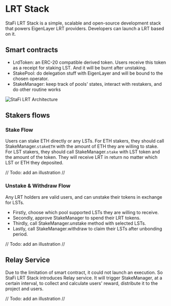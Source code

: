 # LRT Stack

StaFi LRT Stack is a simple, scalable and open-source development stack that powers EigenLayer LRT providers. Developers can launch a LRT based on it. 

## Smart contracts

- LrdToken: an ERC-20 compatible derived token. Users receive this token as a receipt for staking LST. And it will be burnt after unstaking.
- StakePool: do delegation stuff with EigenLayer and will be bound to the chosen operator.
- StakeManager: keep track of pools' states, interact with restakers, and do other routine works

![StaFi LRT Architecture](/image/el_lrt/overview.png 'StaFi LRT Architecture')

## Stakers flows

### Stake Flow

Users can stake ETH directly or any LSTs. For ETH stakers, they should call StakeManager.`stakeETH` with the amount of ETH they are willing to stake. For LST stakers, they should call StakeManager.`stake` with LST token and the amount of the token. They will receive LRT in return no matter which LST or ETH they deposited.

// Todo: add an illustration //

### Unstake & Withdraw Flow
Any LRT holders are valid users, and can unstake their tokens in exchange for LSTs. 
- Firstly, choose which pool supported LSTs they are willing to receive.
- Secondly, approve StakeManager to spend their LRT tokens.
- Thirdly, call StakeManager.unstake method with selected LSTs.
- Lastly, call StakeManager.withdraw to claim their LSTs after unbonding period.

// Todo: add an illustration //

## Relay Service

Due to the limitation of smart contract, it could not launch an execution. So StaFi LRT Stack introduces Relay service. It will trigger StakeManager, at a certain interval, to collect and calculate users' reward, distribute it to the project and users.

// Todo: add an illustration //
